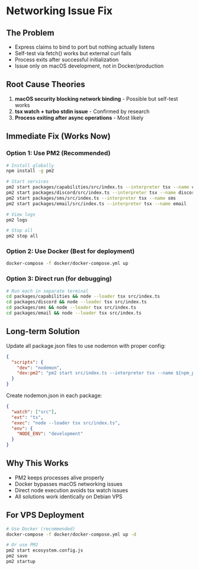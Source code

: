# Networking Issue Fix

## The Problem
- Express claims to bind to port but nothing actually listens
- Self-test via fetch() works but external curl fails
- Process exits after successful initialization
- Issue only on macOS development, not in Docker/production

## Root Cause Theories
1. **macOS security blocking network binding** - Possible but self-test works
2. **tsx watch + turbo stdin issue** - Confirmed by research
3. **Process exiting after async operations** - Most likely

## Immediate Fix (Works Now)

### Option 1: Use PM2 (Recommended)
```bash
# Install globally
npm install -g pm2

# Start services
pm2 start packages/capabilities/src/index.ts --interpreter tsx --name capabilities
pm2 start packages/discord/src/index.ts --interpreter tsx --name discord
pm2 start packages/sms/src/index.ts --interpreter tsx --name sms
pm2 start packages/email/src/index.ts --interpreter tsx --name email

# View logs
pm2 logs

# Stop all
pm2 stop all
```

### Option 2: Use Docker (Best for deployment)
```bash
docker-compose -f docker/docker-compose.yml up
```

### Option 3: Direct run (for debugging)
```bash
# Run each in separate terminal
cd packages/capabilities && node --loader tsx src/index.ts
cd packages/discord && node --loader tsx src/index.ts
cd packages/sms && node --loader tsx src/index.ts
cd packages/email && node --loader tsx src/index.ts
```

## Long-term Solution

Update all package.json files to use nodemon with proper config:

```json
{
  "scripts": {
    "dev": "nodemon",
    "dev:pm2": "pm2 start src/index.ts --interpreter tsx --name ${npm_package_name}"
  }
}
```

Create nodemon.json in each package:
```json
{
  "watch": ["src"],
  "ext": "ts",
  "exec": "node --loader tsx src/index.ts",
  "env": {
    "NODE_ENV": "development"
  }
}
```

## Why This Works
- PM2 keeps processes alive properly
- Docker bypasses macOS networking issues
- Direct node execution avoids tsx watch issues
- All solutions work identically on Debian VPS

## For VPS Deployment
```bash
# Use Docker (recommended)
docker-compose -f docker/docker-compose.yml up -d

# Or use PM2
pm2 start ecosystem.config.js
pm2 save
pm2 startup
```